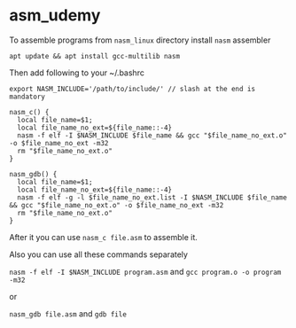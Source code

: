 # asm_udemy

To assemble programs from `nasm_linux` directory install `nasm` assembler

`apt update && apt install gcc-multilib nasm`

Then add following to your ~/.bashrc

```
export NASM_INCLUDE='/path/to/include/' // slash at the end is mandatory

nasm_c() {
  local file_name=$1;
  local file_name_no_ext=${file_name::-4}
  nasm -f elf -I $NASM_INCLUDE $file_name && gcc "$file_name_no_ext.o" -o $file_name_no_ext -m32
  rm "$file_name_no_ext.o"
}

nasm_gdb() {
  local file_name=$1;
  local file_name_no_ext=${file_name::-4}
  nasm -f elf -g -l $file_name_no_ext.list -I $NASM_INCLUDE $file_name && gcc "$file_name_no_ext.o" -o $file_name_no_ext -m32
  rm "$file_name_no_ext.o"
}

```

After it you can use `nasm_c file.asm` to assemble it.

Also you can use all these commands separately

`nasm -f elf -I $NASM_INCLUDE program.asm` 
and
`gcc program.o -o program -m32`

or

`nasm_gdb file.asm` and `gdb file`




